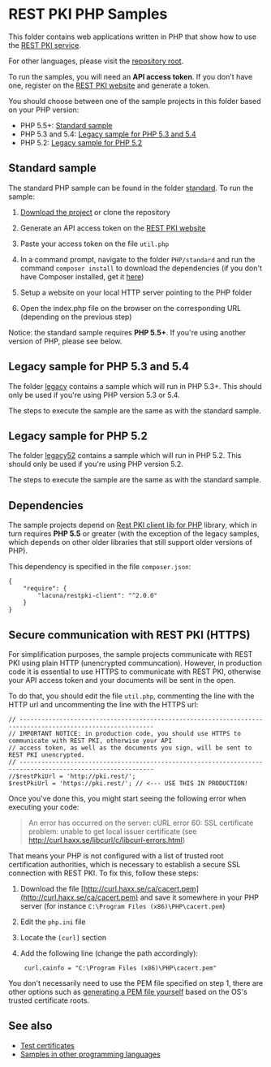 REST PKI PHP Samples
====================

This folder contains web applications written in PHP that show how to use the
[REST PKI service](https://pki.rest/).

For other languages, please visit the [repository root](https://github.com/LacunaSoftware/RestPkiSamples).

To run the samples, you will need an **API access token**. If you don't have one, register on the
[REST PKI website](https://pki.rest/) and generate a token.

You should choose between one of the sample projects in this folder based on your PHP version:

* PHP 5.5+: [Standard sample](#standard-sample)
* PHP 5.3 and 5.4: [Legacy sample for PHP 5.3 and 5.4](#legacy-sample-for-php-53-and-54)
* PHP 5.2: [Legacy sample for PHP 5.2](#legacy-sample-for-php-52)

Standard sample
---------------

The standard PHP sample can be found in the folder [standard](standard/). To run the sample:

1. [Download the project](https://github.com/LacunaSoftware/RestPkiSamples/archive/master.zip)
   or clone the repository

2. Generate an API access token on the [REST PKI website](https://pki.rest/)

3. Paste your access token on the file `util.php`

4. In a command prompt, navigate to the folder `PHP/standard` and run the command
   `composer install` to download the dependencies (if you don't have Composer installed, get it [here](https://getcomposer.org/))
   
5. Setup a website on your local HTTP server pointing to the PHP folder
  
6. Open the index.php file on the browser on the corresponding URL (depending on the previous step)

Notice: the standard sample requires **PHP 5.5+**. If you're using another version of PHP, please see
below.

Legacy sample for PHP 5.3 and 5.4
---------------------------------

The folder [legacy](legacy/) contains a sample which will run in PHP 5.3+. This should only be used
if you're using PHP version 5.3 or 5.4.

The steps to execute the sample are the same as with the standard sample.

Legacy sample for PHP 5.2
---------------------------------

The folder [legacy52](legacy52/) contains a sample which will run in PHP 5.2. This should only be used
if you're using PHP version 5.2.

The steps to execute the sample are the same as with the standard sample.

Dependencies
------------

The sample projects depend on [Rest PKI client lib for PHP](https://github.com/LacunaSoftware/RestPkiPhpClient) library, which in turn requires **PHP 5.5** or
greater (with the exception of the legacy samples, which depends on other older libraries that still support
older versions of PHP).

This dependency is specified in the file `composer.json`:

	{
		"require": {
			"lacuna/restpki-client": "^2.0.0"
		}
	}


Secure communication with REST PKI (HTTPS)
------------------------------------------

For simplification purposes, the sample projects communicate with REST PKI using plain HTTP (unencrypted communcation).
However, in production code it is essential to use HTTPS to communicate with REST PKI, otherwise your API access token
and your documents will be sent in the open.

To do that, you should edit the file `util.php`, commenting the line with the HTTP url and uncommenting the line with the HTTPS url:

	// -----------------------------------------------------------------------------------------------------------
	// IMPORTANT NOTICE: in production code, you should use HTTPS to communicate with REST PKI, otherwise your API
	// access token, as well as the documents you sign, will be sent to REST PKI unencrypted.
	// -----------------------------------------------------------------------------------------------------------
	//$restPkiUrl = 'http://pki.rest/';
	$restPkiUrl = 'https://pki.rest/'; // <--- USE THIS IN PRODUCTION!

Once you've done this, you might start seeing the following error when executing your code:

> An error has occurred on the server: cURL error 60: SSL certificate problem: unable to get local issuer certificate (see http://curl.haxx.se/libcurl/c/libcurl-errors.html)

That means your PHP is not configured with a list of trusted root certification authorities, which is necessary to
establish a secure SSL connection with REST PKI. To fix this, follow these steps:

1. Download the file [http://curl.haxx.se/ca/cacert.pem](http://curl.haxx.se/ca/cacert.pem) and save it somewhere in your PHP server (for instance `C:\Program Files (x86)\PHP\cacert.pem`)

2. Edit the `php.ini` file

3. Locate the `[curl]` section

4. Add the following line (change the path accordingly):

		curl.cainfo = "C:\Program Files (x86)\PHP\cacert.pem"
	
You don't necessarily need to use the PEM file specified on step 1, there are other options such as
[generating a PEM file yourself](http://www.swiftsoftwaregroup.com/configuring-phpcurl-root-certificates-windows-server/)
based on the OS's trusted certificate roots.

See also
--------

* [Test certificates](../TestCertificates.md)
* [Samples in other programming languages](https://github.com/LacunaSoftware/RestPkiSamples)
